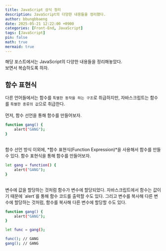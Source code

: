 ```yaml
---
title: JavaScript 상식 정리
description: JavaScript의 다양한 내용들을 정리했다.
author: bbungbbaeng
date: 2025-05-21 12:22:00 +0900
categories: [Front-End, JavaScript]
tags: [JavaScript]
pin: false
math: true
mermaid: true
---
```


해당 포스트에서는 JavaScript의 다양한 내용들을 정리해놓았다.  
보면서 복습하도록 하자.  

## 함수 표현식
다른 언어들에서는 함수를 `특별한 동작을 하는 구조`로 취급하지만, 자바스크립트는 함수를 `특별한 종류의 값`으로 취급한다.  
<br>
먼저, 함수 선언을 통해 함수를 만들어보자.  

```bash
function gang() {
    alert("GANG");
}
``` 

<br>
함수 선언 방식 이외에, *함수 표현식(Function Expression)*을 사용해서 함수를 만들 수 있다.
함수 표현식을 통해 함수를 만들어보자.  

```bash
let gang = function() {
    alert("GANG");
}
```  

<br>
변수에 값을 할당하는 것처럼 함수가 변수에 할당되었다.  
자바스크립트에서 함수는 값이기 때문에 `alert`를 통해 함수 코드를 출력할 수도 있다.  
그리고 변수를 복사해 다른 변수에 할당하는 것처럼, 함수를 복사해 다른 변수에 할당할 수도 있다.  

```bash
function gang() {
    alert("GANG");
}

let func = gang();

func(); // GANG
gang(); // GANG
```

<br>
